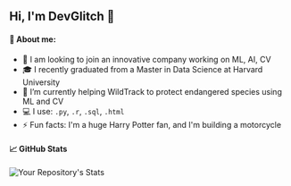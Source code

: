 ## Hi, I'm DevGlitch 👋

#### 💬 About me:

- 🚀 I am looking to join an innovative company working on ML, AI, CV
- ‍🎓 I recently graduated from a Master in Data Science at Harvard University
- 🔬 I’m currently helping WildTrack to protect endangered species using ML and CV
- 💻 I use: `.py`, `.r`, `.sql`, `.html`
- ⚡ Fun facts: I'm a huge Harry Potter fan, and I'm building a motorcycle
  
#### 📈 GitHub Stats 

![Your Repository's Stats](https://github-readme-stats.vercel.app/api?username=DevGlitch&show_icons=true&count_private=true&hide_title=True&theme=react)

